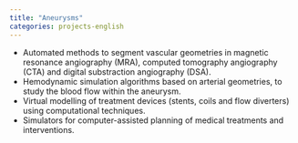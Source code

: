 ```yaml
---
title: "Aneurysms"
categories: projects-english
---
```


* Automated methods to segment vascular geometries in magnetic resonance angiography (MRA), computed tomography angiography (CTA) and digital substraction angiography (DSA).
* Hemodynamic simulation algorithms based on arterial geometries, to study the blood flow within the aneurysm.
* Virtual modelling of treatment devices (stents, coils and flow diverters) using computational techniques.
* Simulators for computer-assisted planning of medical treatments and interventions.